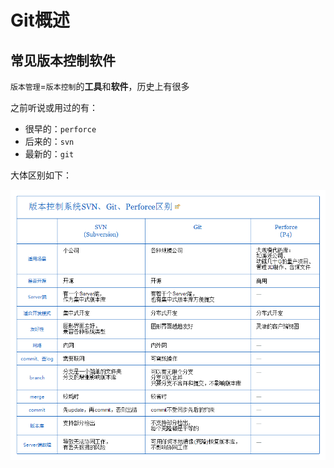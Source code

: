 # Git概述

## 常见版本控制软件

`版本管理`=`版本控制`的**工具**和**软件**，历史上有很多

之前听说或用过的有：

* 很早的：`perforce`
* 后来的：`svn`
* 最新的：`git`

大体区别如下：

![svn_perfore_git_diff](../assets/img/svn_perfore_git_diff.png)
